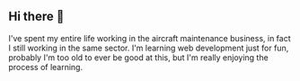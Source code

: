 ## Hi there 👋

I've spent my entire life working in the aircraft maintenance business, in fact I still working in the same sector. I'm learning web development just for fun, probably I'm too old to ever be good at this, but I'm really enjoying the process of learning.

